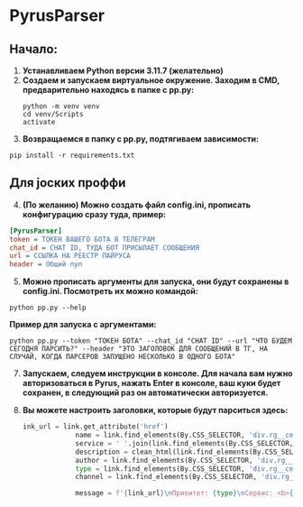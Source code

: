 # PyrusParser

## Начало:
1. **Устанавливаем Python версии 3.11.7 (желательно)**
2. **Создаем и запускаем виртуальное окружение. Заходим в CMD, предварительно находясь в папке с pp.py:**
   ```shell
   python -m venv venv
   cd venv/Scripts
   activate
   ```
3. **Возвращаемся в папку с pp.py, подтягиваем зависимости:**
  ```shell
  pip install -r requirements.txt
  ```
## Для jоских проффи 
4. **(По желанию) Можно создать файл config.ini, прописать конфигурацию сразу туда, пример:**
  ```ini
  [PyrusParser]
  token = ТОКЕН ВАШЕГО БОТА В ТЕЛЕГРАМ
  chat_id = CHAT ID, ТУДА БОТ ПРИСЫЛАЕТ СООБЩЕНИЯ
  url = ССЫЛКА НА РЕЕСТР ПАЙРУСА
  header = Общий пул
  ```
5. **Можно прописать аргументы для запуска, они будут сохранены в config.ini. Посмотреть их можно командой:**
  ```shell
  python pp.py --help
  ```
  **Пример для запуска с аргументами:**
  ```shell
  python pp.py --token "ТОКЕН БОТА" --chat_id "CHAT ID" --url "ЧТО БУДЕМ СЕГОДНЯ ПАРСИТЬ?" --header "ЭТО ЗАГОЛОВОК ДЛЯ СООБЩЕНИЙ В ТГ, НА СЛУЧАЙ, КОГДА ПАРСЕРОВ ЗАПУЩЕНО НЕСКОЛЬКО В ОДНОГО БОТА"
  ```
7. **Запускаем, следуем инструкции в консоле. Для начала вам нужно авторизоваться в Pyrus, нажать Enter в консоле, ваш куки будет сохранен, в следующий раз он автоматически авторизуется.**

8. **Вы можете настроить заголовки, которые будут парситься здесь:**
   ```pp.py
   ink_url = link.get_attribute('href')
                name = link.find_elements(By.CSS_SELECTOR, 'div.rg__cell')[2].text.strip()
                service = ' '.join(link.find_elements(By.CSS_SELECTOR, 'div.rg__cell')[8].text.split())
                description = clean_html(link.find_elements(By.CSS_SELECTOR, 'div.rg__cell')[13].text.strip())
                author = link.find_elements(By.CSS_SELECTOR, 'div.rg__cell')[15].text.strip()
                type = link.find_elements(By.CSS_SELECTOR, 'div.rg__cell')[16].text.strip()
                channel = link.find_elements(By.CSS_SELECTOR, 'div.rg__cell')[19].text.strip()

                message = f'{link_url}\nПриоитет: {type}\nСервис: <b>{service}</b>\nПроблема: <b>{name}</b>\nОписание:\n{description}\nАвтор: {author}\nКанал связи: {channel}\n\n'
   ```
